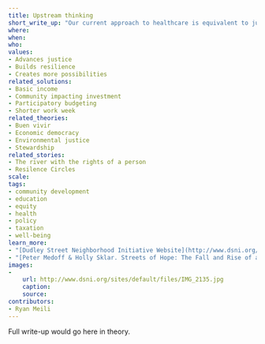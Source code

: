 ```yaml
---
title: Upstream thinking
short_write_up: "Our current approach to healthcare is equivalent to jumping into a river to pull out drowning children, when instead we should head upstream to figure out why these children are falling in the river in the first place. The lesson is clear: to improve our health and wellbeing, we need to move beyond reactive healthcare and focus on the “upstream” factors — or social determinants — that most impact our health: income and its distribution, education, housing, nutrition, employment and the wider environment. Upstream thinking means taking wise collective action to ensure better outcomes rather than simply responding to, and being overwhelmed by, crises we could have foreseen."
where: 
when:  
who: 
values:
- Advances justice
- Builds resilience
- Creates more possibilities
related_solutions:
- Basic income
- Community impacting investment
- Participatory budgeting
- Shorter work week
related_theories:
- Buen vivir
- Economic democracy
- Environmental justice
- Stewardship
related_stories:
- The river with the rights of a person
- Resilence Circles
scale:
tags:
- community development
- education
- equity
- health
- policy
- taxation
- well-being
learn_more:
- "[Dudley Street Neighborhood Initiative Website](http://www.dsni.org/)"
- "[Peter Medoff & Holly Sklar. Streets of Hope: The Fall and Rise of an Urban Neighborhood. South End Press, 1994.](http://www.southendpress.org/2004/items/StreetsHope)"
images:
-
    url: http://www.dsni.org/sites/default/files/IMG_2135.jpg
    caption:
    source:
contributors:
- Ryan Meili
---
```

Full write-up would go here in theory.
